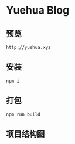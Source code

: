 # Yuehua Blog

## 预览
`http://yuehua.xyz`

## 安装
```
npm i
```

## 打包
```
npm run build
```

## 项目结构图
